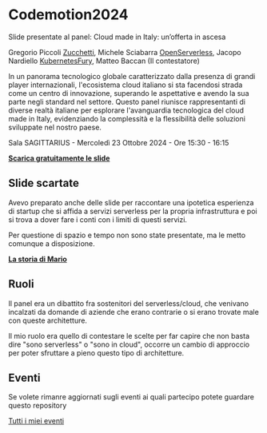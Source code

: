 # Codemotion2024

Slide presentate al panel: Cloud made in Italy: un’offerta in ascesa

Gregorio Piccoli [Zucchetti](https://www.zucchetti.it/),
Michele Sciabarra [OpenServerless](https://openserverless.apache.org/),
Jacopo Nardiello [KubernetesFury](https://docs.kubernetesfury.com/),
Matteo Baccan (Il contestatore)

In un panorama tecnologico globale caratterizzato dalla presenza di grandi player internazionali, l'ecosistema cloud italiano si sta facendosi strada come un centro di innovazione, superando le aspettative e avendo la sua parte negli standard nel settore. Questo panel riunisce rappresentanti di diverse realtà italiane per esplorare l'avanguardia tecnologica del cloud made in Italy, evidenziando la complessità e la flessibilità delle soluzioni sviluppate nel nostro paese.

Sala SAGITTARIUS - Mercoledì 23 Ottobre 2024 - Ore 15:30 - 16:15

__[Scarica gratuitamente le slide](https://raw.githubusercontent.com/matteobaccan/Codemotion2024/main/Cloud%20italiano.pptx)__

## Slide scartate

Avevo preparato anche delle slide per raccontare una ipotetica esperienza di startup che si affida a servizi serverless per la propria infrastruttura e poi si trova a dover fare i conti con i limiti di questi servizi.

Per questione di spazio e tempo non sono state presentate, ma le metto comunque a disposizione.

__[La storia di Mario](https://raw.githubusercontent.com/matteobaccan/Codemotion2024/main/LOdissea-Serverless-di-Mario-Una-Storia-di-Startup.pptx)__

## Ruoli

Il panel era un dibattito fra sostenitori del serverless/cloud, che venivano incalzati da domande di aziende che erano contrarie o si erano trovate male con queste architetture.

Il mio ruolo era quello di contestare le scelte per far capire che non basta dire "sono serverless" o "sono in cloud", occorre un cambio di approccio per poter sfruttare a pieno questo tipo di architetture.

## Eventi

Se volete rimanre aggiornati sugli eventi ai quali partecipo potete guardare questo repository

[Tutti i miei eventi](https://github.com/matteobaccan/Eventi)
